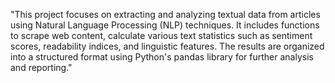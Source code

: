 "This project focuses on extracting and analyzing textual data from articles using Natural Language Processing (NLP) techniques. It includes functions to scrape web content, calculate various text statistics such as sentiment scores, readability indices, and linguistic features. The results are organized into a structured format using Python's pandas library for further analysis and reporting."






